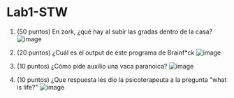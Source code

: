 # Lab1-STW

1. (50 puntos) En zork, ¿qué hay al subir las gradas dentro de la casa? 
![image](https://user-images.githubusercontent.com/84196543/213059765-9d9fff7a-9a78-4b37-8490-0db5bc4dd0b7.png)

2. (20 puntos) ¿Cuál es el output de éste programa de Brainf*ck
![image](https://user-images.githubusercontent.com/84196543/213060200-5da7ede1-b39c-45d0-b44f-7067e1bef60b.png)

3. (10 puntos) ¿Cómo pide auxilio una vaca paranoica?
![image](https://user-images.githubusercontent.com/84196543/213060613-48bc9f3a-9e39-46d7-a294-5c209dc15cdf.png)

4. (10 puntos) ¿Que respuesta les dio la psicoterapeuta a la pregunta "what is life?"
![image](https://user-images.githubusercontent.com/84196543/213061382-00909595-ad2e-428c-a176-f6d2409ecbdb.png)
